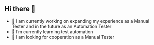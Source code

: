 ## Hi there 👋
- 🔭 I am currently working on expanding my experience as a Manual Tester and in the future as an Automation Tester
- 🌱 I’m currently learning test automation
- 👯 I am looking for cooperation as a Manual Tester
<!--
**assamite81/assamite81** is a ✨ _special_ ✨ repository because its `README.md` (this file) appears on your GitHub profile.

Here are some ideas to get you started:

- 🔭 I’m currently working on ...
- 🌱 I’m currently learning ...
- 👯 I’m looking to collaborate on ...
- 🤔 I’m looking for help with ...
- 💬 Ask me about ...
- 📫 How to reach me: ...
- 😄 Pronouns: ...
- ⚡ Fun fact: ...
-->
